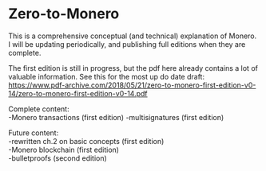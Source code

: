 # Zero-to-Monero

This is a comprehensive conceptual (and technical) explanation of Monero. I will be updating periodically, and publishing full editions when they are complete.

The first edition is still in progress, but the pdf here already contains a lot of valuable information. See this for the most up do date draft:
https://www.pdf-archive.com/2018/05/21/zero-to-monero-first-edition-v0-14/zero-to-monero-first-edition-v0-14.pdf

Complete content:  
-Monero transactions (first edition)
-multisignatures (first edition)

Future content:  
-rewritten ch.2 on basic concepts (first edition)   
-Monero blockchain (first edition)  
-bulletproofs (second edition)
